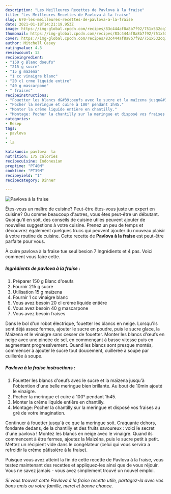```yaml
---
description: "Les Meilleures Recettes de Pavlova à la fraise"
title: "Les Meilleures Recettes de Pavlova à la fraise"
slug: 670-les-meilleures-recettes-de-pavlova-a-la-fraise
date: 2021-01-18T14:21:19.953Z
image: https://img-global.cpcdn.com/recipes/83c444af8a8b7f92/751x532cq70/pavlova-a-la-fraise-photo-principale-de-la-recette.jpg
thumbnail: https://img-global.cpcdn.com/recipes/83c444af8a8b7f92/751x532cq70/pavlova-a-la-fraise-photo-principale-de-la-recette.jpg
cover: https://img-global.cpcdn.com/recipes/83c444af8a8b7f92/751x532cq70/pavlova-a-la-fraise-photo-principale-de-la-recette.jpg
author: Mitchell Casey
ratingvalue: 4.3
reviewcount: 13
recipeingredient:
- "150 g Blanc doeufs"
- "215 g sucre"
- "15 g mazena"
- "1 cc vinaigre blanc"
- "20 cl crme liquide entire"
- "40 g mascarpone"
- " fraises"
recipeinstructions:
- "Fouetter les blancs d&#39;oeufs avec le sucre et la maïzena jusqu&#39;à l&#39;obtention d&#39;une belle meringue bien brillante. Au bout de 10min ajouté le vinaigre."
- "Pocher la meringue et cuire à 100° pendant 1h45."
- "Monter la crème liquide entière en chantilly."
- "Montage: Pocher la chantilly sur la meringue et disposé vos fraises au gré de votre imagination."
categories:
- Resep
tags:
- pavlova
- 
- la

katakunci: pavlova  la 
nutrition: 175 calories
recipecuisine: Indonesian
preptime: "PT40M"
cooktime: "PT39M"
recipeyield: "1"
recipecategory: Dinner

---
```



![Pavlova à la fraise](https://img-global.cpcdn.com/recipes/83c444af8a8b7f92/751x532cq70/pavlova-a-la-fraise-photo-principale-de-la-recette.jpg)

Êtes-vous un maître de cuisine? Peut-être êtes-vous juste un expert en cuisine? Ou comme beaucoup d'autres, vous êtes peut-être un débutant. Quoi qu'il en soit, des conseils de cuisine utiles peuvent ajouter de nouvelles suggestions à votre cuisine. Prenez un peu de temps et découvrez également quelques trucs qui peuvent ajouter du nouveau plaisir à votre routine de cuisine. Cette recette de <strong> Pavlova à la fraise </strong> est peut-être parfaite pour vous.

<!--inarticleads1-->

À cuire pavlova à la fraise tue seul besion 7 Ingrédients et 4 pas. Voici comment vous faire cette.

##### Ingrédients de pavlova à la fraise :

1. Préparer 150 g Blanc d&#39;oeufs
1. Fournir 215 g sucre
1. Utilisation 15 g maïzena
1. Fournir 1 cc vinaigre blanc
1. Vous avez besoin 20 cl crème liquide entière
1. Vous avez besoin 40 g mascarpone
1. Vous avez besoin  fraises


Dans le bol d&#39;un robot électrique, fouetter les blancs en neige. Lorsqu&#39;ils sont déjà assez fermes, ajouter le sucre en poudre, puis le sucre glace, la Maïzena et le vinaigre sans cesser de fouetter. Monter les blancs d&#39;œufs en neige avec une pincée de sel, en commençant à basse vitesse puis en augmentant progressivement. Quand les blancs sont presque montés, commencer à ajouter le sucre tout doucement, cuillerée à soupe par cuillerée à soupe. 

<!--inarticleads2-->

##### Pavlova à la fraise instructions :

1. Fouetter les blancs d&#39;oeufs avec le sucre et la maïzena jusqu&#39;à l&#39;obtention d&#39;une belle meringue bien brillante. Au bout de 10min ajouté le vinaigre.
1. Pocher la meringue et cuire à 100° pendant 1h45.
1. Monter la crème liquide entière en chantilly.
1. Montage: Pocher la chantilly sur la meringue et disposé vos fraises au gré de votre imagination.


Continuer à fouetter jusqu&#39;à ce que la meringue soit. Craquante dehors, fondante dedans, de la chantilly et des fruits savoureux : voici le secret d&#39;une pavlova ! Montez les blancs en neige avec le vinaigre. Quand ils commencent à être fermes, ajoutez la Maizéna, puis le sucre petit à petit. Mettez un récipient vide dans le congélateur (celui qui vous servira a refroidir la crème pâtissière à la fraise). 

<!--inarticleads1-->

<p>
Puisque vous avez atteint la fin de cette recette de Pavlova à la fraise, vous testez maintenant des recettes et appliquez-les ainsi que de vous réjouir. Vous ne savez jamais - vous avez simplement trouvé un nouvel emploi.
</p>

<p>
<i>Si vous trouvez cette Pavlova à la fraise recette utile, partagez-la avec vos bons amis ou votre famille, merci et bonne chance.</i>
</p>
